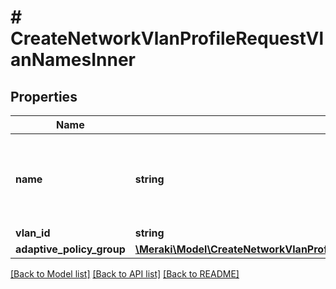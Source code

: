 # # CreateNetworkVlanProfileRequestVlanNamesInner

## Properties

Name | Type | Description | Notes
------------ | ------------- | ------------- | -------------
**name** | **string** | Name of the VLAN, string length must be from 1 to 32 characters |
**vlan_id** | **string** | VLAN ID |
**adaptive_policy_group** | [**\Meraki\Model\CreateNetworkVlanProfileRequestVlanNamesInnerAdaptivePolicyGroup**](CreateNetworkVlanProfileRequestVlanNamesInnerAdaptivePolicyGroup.md) |  | [optional]

[[Back to Model list]](../../README.md#models) [[Back to API list]](../../README.md#endpoints) [[Back to README]](../../README.md)
